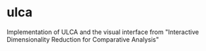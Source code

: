 # ulca
Implementation of ULCA and the visual interface from "Interactive Dimensionality Reduction for Comparative Analysis"

